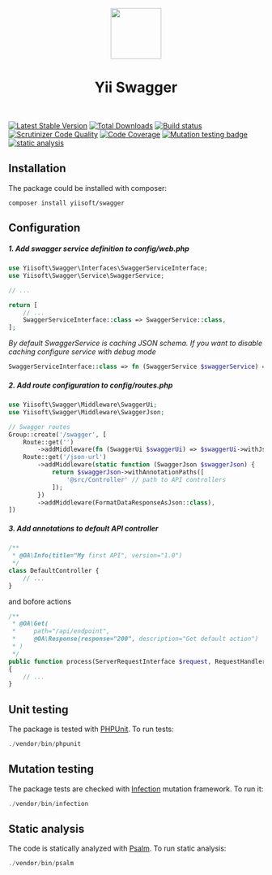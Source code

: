 <p align="center">
    <a href="https://github.com/yiisoft" target="_blank">
        <img src="https://github.com/yiisoft.png" height="100px">
    </a>
    <h1 align="center">Yii Swagger</h1>
    <br>
</p>

[![Latest Stable Version](https://poser.pugx.org/yiisoft/swagger/v/stable.png)](https://packagist.org/packages/yiisoft/swagger)
[![Total Downloads](https://poser.pugx.org/yiisoft/swagger/downloads.png)](https://packagist.org/packages/yiisoft/swagger)
[![Build status](https://github.com/yiisoft/swagger/workflows/build/badge.svg)](https://github.com/yiisoft/swagger/actions?query=workflow%3Abuild)
[![Scrutinizer Code Quality](https://scrutinizer-ci.com/g/yiisoft/swagger/badges/quality-score.png?b=master)](https://scrutinizer-ci.com/g/yiisoft/swagger/?branch=master)
[![Code Coverage](https://scrutinizer-ci.com/g/yiisoft/swagger/badges/coverage.png?b=master)](https://scrutinizer-ci.com/g/yiisoft/swagger/?branch=master)
[![Mutation testing badge](https://img.shields.io/endpoint?style=flat&url=https%3A%2F%2Fbadge-api.stryker-mutator.io%2Fgithub.com%2Fyiisoft%2FSwagger%2Fmaster)](https://dashboard.stryker-mutator.io/reports/github.com/yiisoft/swagger/master)
[![static analysis](https://github.com/yiisoft/swagger/workflows/static%20analysis/badge.svg)](https://github.com/yiisoft/swagger/actions?query=workflow%3A%22static+analysis%22)

## Installation

The package could be installed with composer:

```
composer install yiisoft/swagger
```

## Configuration

##### 1. Add swagger service definition to config/web.php

```php
use Yiisoft\Swagger\Interfaces\SwaggerServiceInterface;
use Yiisoft\Swagger\Service\SwaggerService;

// ...

return [
    // ...
    SwaggerServiceInterface::class => SwaggerService::class,
];
```

*By default SwaggerService is caching JSON schema. If you want to disable caching configure service with debug mode*

```php
SwaggerServiceInterface::class => fn (SwaggerService $swaggerService) => $swaggerService->withDebug()
```

##### 2. Add route configuration to config/routes.php

```php
use Yiisoft\Swagger\Middleware\SwaggerUi;
use Yiisoft\Swagger\Middleware\SwaggerJson;
```

```php
// Swagger routes
Group::create('/swagger', [
    Route::get('')
        ->addMiddleware(fn (SwaggerUi $swaggerUi) => $swaggerUi->withJsonUrl('/swagger/json-url')),
    Route::get('/json-url')
        ->addMiddleware(static function (SwaggerJson $swaggerJson) {
            return $swaggerJson->withAnnotationPaths([
                '@src/Controller' // path to API controllers
            ]);
        })
        ->addMiddleware(FormatDataResponseAsJson::class),
])
``` 

##### 3. Add annotations to default API controller

```php
/**
 * @OA\Info(title="My first API", version="1.0")
 */
class DefaultController {
    // ...
}
```

and bofore actions

```php
/**
 * @OA\Get(
 *     path="/api/endpoint",
 *     @OA\Response(response="200", description="Get default action")
 * )
 */
public function process(ServerRequestInterface $request, RequestHandlerInterface $handler): ResponseInterface
{
    // ...
}
```

## Unit testing

The package is tested with [PHPUnit](https://phpunit.de/). To run tests:

```php
./vendor/bin/phpunit
```

## Mutation testing

The package tests are checked with [Infection](https://infection.github.io/) mutation framework. To run it:

```php
./vendor/bin/infection
```

## Static analysis

The code is statically analyzed with [Psalm](https://psalm.dev/). To run static analysis:

```php
./vendor/bin/psalm
```
